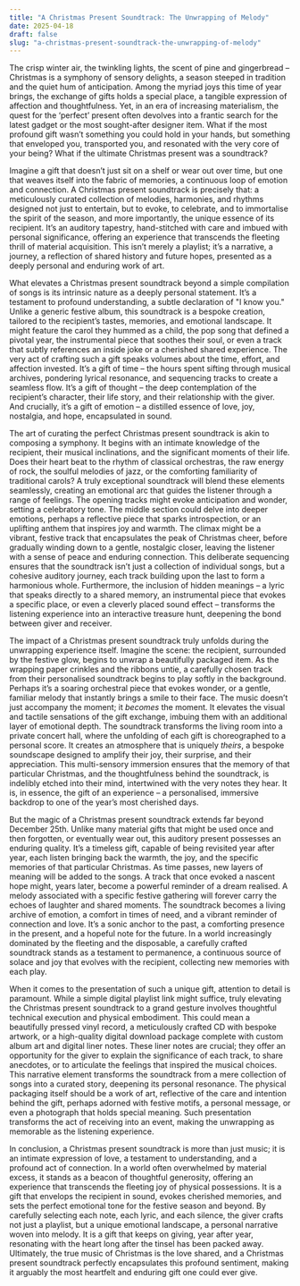 ```yaml
---
title: "A Christmas Present Soundtrack: The Unwrapping of Melody"
date: 2025-04-18
draft: false
slug: "a-christmas-present-soundtrack-the-unwrapping-of-melody" 
---
```


The crisp winter air, the twinkling lights, the scent of pine and gingerbread – Christmas is a symphony of sensory delights, a season steeped in tradition and the quiet hum of anticipation. Among the myriad joys this time of year brings, the exchange of gifts holds a special place, a tangible expression of affection and thoughtfulness. Yet, in an era of increasing materialism, the quest for the ‘perfect’ present often devolves into a frantic search for the latest gadget or the most sought-after designer item. What if the most profound gift wasn’t something you could hold in your hands, but something that enveloped you, transported you, and resonated with the very core of your being? What if the ultimate Christmas present was a soundtrack?

Imagine a gift that doesn’t just sit on a shelf or wear out over time, but one that weaves itself into the fabric of memories, a continuous loop of emotion and connection. A Christmas present soundtrack is precisely that: a meticulously curated collection of melodies, harmonies, and rhythms designed not just to entertain, but to evoke, to celebrate, and to immortalise the spirit of the season, and more importantly, the unique essence of its recipient. It’s an auditory tapestry, hand-stitched with care and imbued with personal significance, offering an experience that transcends the fleeting thrill of material acquisition. This isn’t merely a playlist; it’s a narrative, a journey, a reflection of shared history and future hopes, presented as a deeply personal and enduring work of art.

What elevates a Christmas present soundtrack beyond a simple compilation of songs is its intrinsic nature as a deeply personal statement. It’s a testament to profound understanding, a subtle declaration of "I know you." Unlike a generic festive album, this soundtrack is a bespoke creation, tailored to the recipient’s tastes, memories, and emotional landscape. It might feature the carol they hummed as a child, the pop song that defined a pivotal year, the instrumental piece that soothes their soul, or even a track that subtly references an inside joke or a cherished shared experience. The very act of crafting such a gift speaks volumes about the time, effort, and affection invested. It’s a gift of time – the hours spent sifting through musical archives, pondering lyrical resonance, and sequencing tracks to create a seamless flow. It’s a gift of thought – the deep contemplation of the recipient’s character, their life story, and their relationship with the giver. And crucially, it’s a gift of emotion – a distilled essence of love, joy, nostalgia, and hope, encapsulated in sound.

The art of curating the perfect Christmas present soundtrack is akin to composing a symphony. It begins with an intimate knowledge of the recipient, their musical inclinations, and the significant moments of their life. Does their heart beat to the rhythm of classical orchestras, the raw energy of rock, the soulful melodies of jazz, or the comforting familiarity of traditional carols? A truly exceptional soundtrack will blend these elements seamlessly, creating an emotional arc that guides the listener through a range of feelings. The opening tracks might evoke anticipation and wonder, setting a celebratory tone. The middle section could delve into deeper emotions, perhaps a reflective piece that sparks introspection, or an uplifting anthem that inspires joy and warmth. The climax might be a vibrant, festive track that encapsulates the peak of Christmas cheer, before gradually winding down to a gentle, nostalgic closer, leaving the listener with a sense of peace and enduring connection. This deliberate sequencing ensures that the soundtrack isn’t just a collection of individual songs, but a cohesive auditory journey, each track building upon the last to form a harmonious whole. Furthermore, the inclusion of hidden meanings – a lyric that speaks directly to a shared memory, an instrumental piece that evokes a specific place, or even a cleverly placed sound effect – transforms the listening experience into an interactive treasure hunt, deepening the bond between giver and receiver.

The impact of a Christmas present soundtrack truly unfolds during the unwrapping experience itself. Imagine the scene: the recipient, surrounded by the festive glow, begins to unwrap a beautifully packaged item. As the wrapping paper crinkles and the ribbons untie, a carefully chosen track from their personalised soundtrack begins to play softly in the background. Perhaps it’s a soaring orchestral piece that evokes wonder, or a gentle, familiar melody that instantly brings a smile to their face. The music doesn’t just accompany the moment; it *becomes* the moment. It elevates the visual and tactile sensations of the gift exchange, imbuing them with an additional layer of emotional depth. The soundtrack transforms the living room into a private concert hall, where the unfolding of each gift is choreographed to a personal score. It creates an atmosphere that is uniquely *theirs*, a bespoke soundscape designed to amplify their joy, their surprise, and their appreciation. This multi-sensory immersion ensures that the memory of that particular Christmas, and the thoughtfulness behind the soundtrack, is indelibly etched into their mind, intertwined with the very notes they hear. It is, in essence, the gift of an experience – a personalised, immersive backdrop to one of the year’s most cherished days.

But the magic of a Christmas present soundtrack extends far beyond December 25th. Unlike many material gifts that might be used once and then forgotten, or eventually wear out, this auditory present possesses an enduring quality. It’s a timeless gift, capable of being revisited year after year, each listen bringing back the warmth, the joy, and the specific memories of that particular Christmas. As time passes, new layers of meaning will be added to the songs. A track that once evoked a nascent hope might, years later, become a powerful reminder of a dream realised. A melody associated with a specific festive gathering will forever carry the echoes of laughter and shared moments. The soundtrack becomes a living archive of emotion, a comfort in times of need, and a vibrant reminder of connection and love. It’s a sonic anchor to the past, a comforting presence in the present, and a hopeful note for the future. In a world increasingly dominated by the fleeting and the disposable, a carefully crafted soundtrack stands as a testament to permanence, a continuous source of solace and joy that evolves with the recipient, collecting new memories with each play.

When it comes to the presentation of such a unique gift, attention to detail is paramount. While a simple digital playlist link might suffice, truly elevating the Christmas present soundtrack to a grand gesture involves thoughtful technical execution and physical embodiment. This could mean a beautifully pressed vinyl record, a meticulously crafted CD with bespoke artwork, or a high-quality digital download package complete with custom album art and digital liner notes. These liner notes are crucial; they offer an opportunity for the giver to explain the significance of each track, to share anecdotes, or to articulate the feelings that inspired the musical choices. This narrative element transforms the soundtrack from a mere collection of songs into a curated story, deepening its personal resonance. The physical packaging itself should be a work of art, reflective of the care and intention behind the gift, perhaps adorned with festive motifs, a personal message, or even a photograph that holds special meaning. Such presentation transforms the act of receiving into an event, making the unwrapping as memorable as the listening experience.

In conclusion, a Christmas present soundtrack is more than just music; it is an intimate expression of love, a testament to understanding, and a profound act of connection. In a world often overwhelmed by material excess, it stands as a beacon of thoughtful generosity, offering an experience that transcends the fleeting joy of physical possessions. It is a gift that envelops the recipient in sound, evokes cherished memories, and sets the perfect emotional tone for the festive season and beyond. By carefully selecting each note, each lyric, and each silence, the giver crafts not just a playlist, but a unique emotional landscape, a personal narrative woven into melody. It is a gift that keeps on giving, year after year, resonating with the heart long after the tinsel has been packed away. Ultimately, the true music of Christmas is the love shared, and a Christmas present soundtrack perfectly encapsulates this profound sentiment, making it arguably the most heartfelt and enduring gift one could ever give.